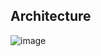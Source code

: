 ## Architecture
![image](https://user-images.githubusercontent.com/8113355/209005231-932d97e4-f162-4953-96e8-4e11af07791c.png)
